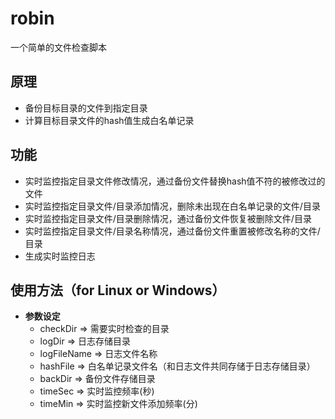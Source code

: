 # robin
一个简单的文件检查脚本
## 原理
  * 备份目标目录的文件到指定目录
  * 计算目标目录文件的hash值生成白名单记录
## 功能
  * 实时监控指定目录文件修改情况，通过备份文件替换hash值不符的被修改过的文件
  * 实时监控指定目录文件/目录添加情况，删除未出现在白名单记录的文件/目录
  * 实时监控指定目录文件/目录删除情况，通过备份文件恢复被删除文件/目录
  * 实时监控指定目录文件/目录名称情况，通过备份文件重置被修改名称的文件/目录
  * 生成实时监控日志
## 使用方法（for Linux or Windows）
  * __参数设定__
    * checkDir => 需要实时检查的目录
    * logDir => 日志存储目录
    * logFileName => 日志文件名称
    * hashFile => 白名单记录文件名（和日志文件共同存储于日志存储目录）
    * backDir => 备份文件存储目录
    * timeSec => 实时监控频率(秒)
    * timeMin => 实时监控新文件添加频率(分)
 
